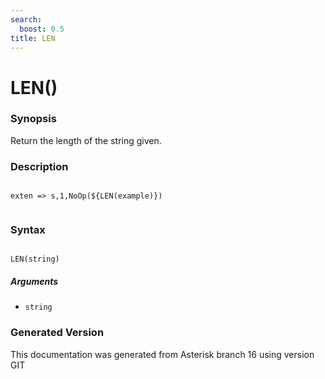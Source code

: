 ```yaml
---
search:
  boost: 0.5
title: LEN
---
```


# LEN()

### Synopsis

Return the length of the string given.

### Description

``` title="Example: Prints 7"

exten => s,1,NoOp(${LEN(example)})


```

### Syntax


```

LEN(string)
```
##### Arguments


* `string`


### Generated Version

This documentation was generated from Asterisk branch 16 using version GIT 